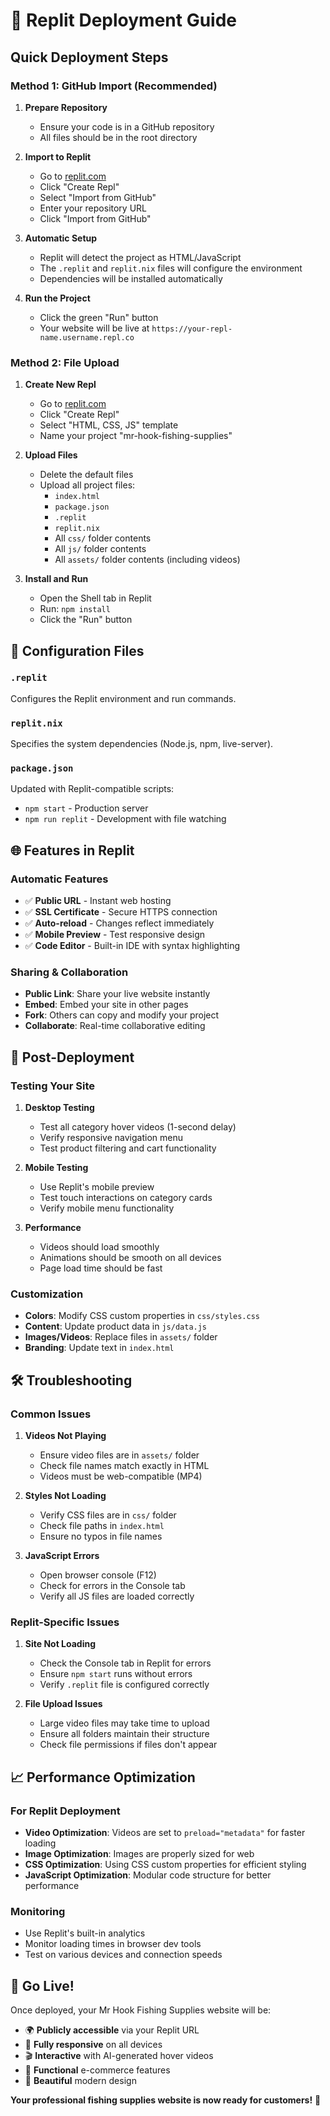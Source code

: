 # 🚀 Replit Deployment Guide

## Quick Deployment Steps

### Method 1: GitHub Import (Recommended)

1. **Prepare Repository**
   - Ensure your code is in a GitHub repository
   - All files should be in the root directory

2. **Import to Replit**
   - Go to [replit.com](https://replit.com)
   - Click "Create Repl"
   - Select "Import from GitHub"
   - Enter your repository URL
   - Click "Import from GitHub"

3. **Automatic Setup**
   - Replit will detect the project as HTML/JavaScript
   - The `.replit` and `replit.nix` files will configure the environment
   - Dependencies will be installed automatically

4. **Run the Project**
   - Click the green "Run" button
   - Your website will be live at `https://your-repl-name.username.repl.co`

### Method 2: File Upload

1. **Create New Repl**
   - Go to [replit.com](https://replit.com)
   - Click "Create Repl"
   - Select "HTML, CSS, JS" template
   - Name your project "mr-hook-fishing-supplies"

2. **Upload Files**
   - Delete the default files
   - Upload all project files:
     - `index.html`
     - `package.json`
     - `.replit`
     - `replit.nix`
     - All `css/` folder contents
     - All `js/` folder contents
     - All `assets/` folder contents (including videos)

3. **Install and Run**
   - Open the Shell tab in Replit
   - Run: `npm install`
   - Click the "Run" button

## 🔧 Configuration Files

### `.replit`
Configures the Replit environment and run commands.

### `replit.nix`
Specifies the system dependencies (Node.js, npm, live-server).

### `package.json`
Updated with Replit-compatible scripts:
- `npm start` - Production server
- `npm run replit` - Development with file watching

## 🌐 Features in Replit

### Automatic Features
- ✅ **Public URL** - Instant web hosting
- ✅ **SSL Certificate** - Secure HTTPS connection
- ✅ **Auto-reload** - Changes reflect immediately
- ✅ **Mobile Preview** - Test responsive design
- ✅ **Code Editor** - Built-in IDE with syntax highlighting

### Sharing & Collaboration
- **Public Link**: Share your live website instantly
- **Embed**: Embed your site in other pages
- **Fork**: Others can copy and modify your project
- **Collaborate**: Real-time collaborative editing

## 🎯 Post-Deployment

### Testing Your Site
1. **Desktop Testing**
   - Test all category hover videos (1-second delay)
   - Verify responsive navigation menu
   - Test product filtering and cart functionality

2. **Mobile Testing**
   - Use Replit's mobile preview
   - Test touch interactions on category cards
   - Verify mobile menu functionality

3. **Performance**
   - Videos should load smoothly
   - Animations should be smooth on all devices
   - Page load time should be fast

### Customization
- **Colors**: Modify CSS custom properties in `css/styles.css`
- **Content**: Update product data in `js/data.js`
- **Images/Videos**: Replace files in `assets/` folder
- **Branding**: Update text in `index.html`

## 🛠️ Troubleshooting

### Common Issues

1. **Videos Not Playing**
   - Ensure video files are in `assets/` folder
   - Check file names match exactly in HTML
   - Videos must be web-compatible (MP4)

2. **Styles Not Loading**
   - Verify CSS files are in `css/` folder
   - Check file paths in `index.html`
   - Ensure no typos in file names

3. **JavaScript Errors**
   - Open browser console (F12)
   - Check for errors in the Console tab
   - Verify all JS files are loaded correctly

### Replit-Specific Issues

1. **Site Not Loading**
   - Check the Console tab in Replit for errors
   - Ensure `npm start` runs without errors
   - Verify `.replit` file is configured correctly

2. **File Upload Issues**
   - Large video files may take time to upload
   - Ensure all folders maintain their structure
   - Check file permissions if files don't appear

## 📈 Performance Optimization

### For Replit Deployment
- **Video Optimization**: Videos are set to `preload="metadata"` for faster loading
- **Image Optimization**: Images are properly sized for web
- **CSS Optimization**: Using CSS custom properties for efficient styling
- **JavaScript Optimization**: Modular code structure for better performance

### Monitoring
- Use Replit's built-in analytics
- Monitor loading times in browser dev tools
- Test on various devices and connection speeds

## 🎉 Go Live!

Once deployed, your Mr Hook Fishing Supplies website will be:
- 🌍 **Publicly accessible** via your Replit URL
- 📱 **Fully responsive** on all devices  
- 🎬 **Interactive** with AI-generated hover videos
- 🛒 **Functional** e-commerce features
- 🎨 **Beautiful** modern design

**Your professional fishing supplies website is now ready for customers!** 🎣 